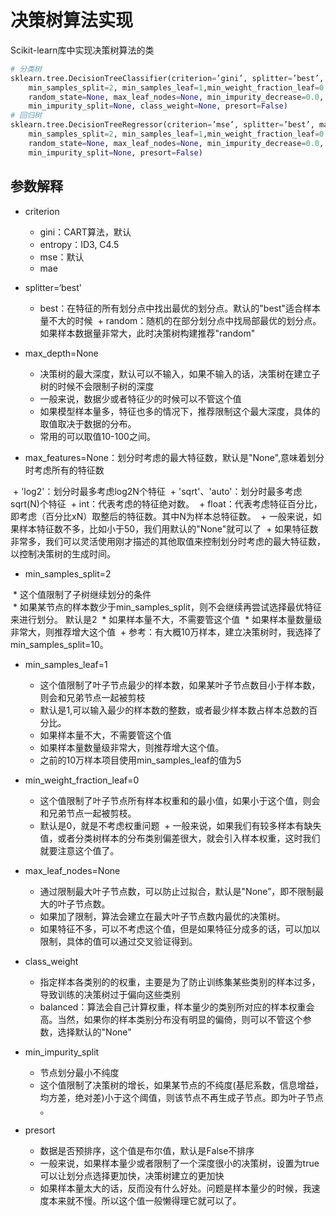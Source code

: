 # 决策树算法实现
Scikit-learn库中实现决策树算法的类
```python
# 分类树
sklearn.tree.DecisionTreeClassifier(criterion=’gini’, splitter=’best’, max_depth=None, 
    min_samples_split=2, min_samples_leaf=1,min_weight_fraction_leaf=0.0, max_features=None, 
    random_state=None, max_leaf_nodes=None, min_impurity_decrease=0.0,
    min_impurity_split=None, class_weight=None, presort=False)
# 回归树
sklearn.tree.DecisionTreeRegressor(criterion=’mse’, splitter=’best’, max_depth=None, 
    min_samples_split=2, min_samples_leaf=1,min_weight_fraction_leaf=0.0, max_features=None, 
    random_state=None, max_leaf_nodes=None, min_impurity_decrease=0.0,
    min_impurity_split=None, presort=False)
```
## 参数解释
* criterion  
  + gini：CART算法，默认
  + entropy：ID3, C4.5
  + mse：默认
  + mae
    
* splitter=‘best'  
  + best：在特征的所有划分点中找出最优的划分点。默认的"best"适合样本量不大的时候
  + random：随机的在部分划分点中找局部最优的划分点。如果样本数据量非常大，此时决策树构建推荐"random"
  
* max_depth=None
  + 决策树的最大深度，默认可以不输入，如果不输入的话，决策树在建立子树的时候不会限制子树的深度
  + 一般来说，数据少或者特征少的时候可以不管这个值
  + 如果模型样本量多，特征也多的情况下，推荐限制这个最大深度，具体的取值取决于数据的分布。
  + 常用的可以取值10-100之间。
  
* max_features=None：划分时考虑的最大特征数，默认是"None",意味着划分时考虑所有的特征数

  + 'log2'：划分时最多考虑log2N个特征
  + 'sqrt'、'auto'：划分时最多考虑sqrt(N)个特征
  + int：代表考虑的特征绝对数。
  + float：代表考虑特征百分比，即考虑（百分比xN）取整后的特征数。其中N为样本总特征数。
  + 一般来说，如果样本特征数不多，比如小于50，我们用默认的"None"就可以了
  + 如果特征数非常多，我们可以灵活使用刚才描述的其他取值来控制划分时考虑的最大特征数，以控制决策树的生成时间。

* min_samples_split=2 

  * 这个值限制了子树继续划分的条件    
  * 如果某节点的样本数少于min_samples_split，则不会继续再尝试选择最优特征来进行划分。 默认是2
  * 如果样本量不大，不需要管这个值
  * 如果样本量数量级非常大，则推荐增大这个值
  + 参考：有大概10万样本，建立决策树时，我选择了min_samples_split=10。
    
* min_samples_leaf=1
  + 这个值限制了叶子节点最少的样本数，如果某叶子节点数目小于样本数，则会和兄弟节点一起被剪枝
  + 默认是1,可以输入最少的样本数的整数，或者最少样本数占样本总数的百分比。
  + 如果样本量不大，不需要管这个值
  + 如果样本量数量级非常大，则推荐增大这个值。
  + 之前的10万样本项目使用min_samples_leaf的值为5
  
* min_weight_fraction_leaf=0
  + 这个值限制了叶子节点所有样本权重和的最小值，如果小于这个值，则会和兄弟节点一起被剪枝。
  + 默认是0，就是不考虑权重问题
  + 一般来说，如果我们有较多样本有缺失值，或者分类树样本的分布类别偏差很大，就会引入样本权重，这时我们就要注意这个值了。
  
* max_leaf_nodes=None
  + 通过限制最大叶子节点数，可以防止过拟合，默认是"None”，即不限制最大的叶子节点数。
  + 如果加了限制，算法会建立在最大叶子节点数内最优的决策树。
  + 如果特征不多，可以不考虑这个值，但是如果特征分成多的话，可以加以限制，具体的值可以通过交叉验证得到。
  
* class_weight
  + 指定样本各类别的的权重，主要是为了防止训练集某些类别的样本过多，导致训练的决策树过于偏向这些类别
  + balanced：算法会自己计算权重，样本量少的类别所对应的样本权重会高。当然，如果你的样本类别分布没有明显的偏倚，则可以不管这个参数，选择默认的"None"
  
* min_impurity_split
  + 节点划分最小不纯度
  + 这个值限制了决策树的增长，如果某节点的不纯度(基尼系数，信息增益，均方差，绝对差)小于这个阈值，则该节点不再生成子节点。即为叶子节点 。
  
* presort
  + 数据是否预排序，这个值是布尔值，默认是False不排序
  + 一般来说，如果样本量少或者限制了一个深度很小的决策树，设置为true可以让划分点选择更加快，决策树建立的更加快
  + 如果样本量太大的话，反而没有什么好处。问题是样本量少的时候，我速度本来就不慢。所以这个值一般懒得理它就可以了。


